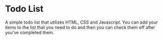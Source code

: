 # Todo List

A simple todo list that utilizes HTML, CSS and Javascript. You can add your items to the list that you need to do and then you can check them off after you've completed them. 